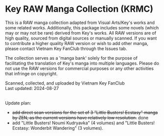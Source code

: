 # Key RAW Manga Collection (KRMC)

This is a RAW manga collection adapted from Visual Arts/Key's works and some related works. Additionally, this package includes some novels (which may or may not be rare) derived from Key's works. All RAW versions are of high quality, sourced from digital sources or manually scanned. If you want to contribute a higher quality RAW version or wish to add other manga, please contact Vietnam Key FanClub through the Issues tab.

The collection serves as a 'manga bank' solely for the purpose of facilitating the translation of Key's manga into multiple languages. Please do not use the RAW versions for commercial purposes or any other activities that infringe on copyright.

Scanned, collected, and uploaded by Vietnam Key FanClub<br />Last updated: 2024-08-27

<br />Update plan: 
<ul>
<li><s>add direct scan versions for the set of 3 "Little Busters! Ecstasy" manga by ZEN, as the current versions have relatively low resolution.</s> done</li>
<li>add "Little Busters! Noumi Kudryavka" (4 volumes) and "Little Busters! Ecstasy: Wonderbit Wandering" (3 volumes).</li>
</ul>
